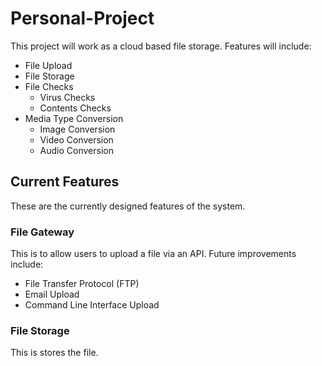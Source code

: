 # Personal-Project

 This project will work as a cloud based file storage. Features will include:

- File Upload
- File Storage
- File Checks
  - Virus Checks
  - Contents Checks
- Media Type Conversion
  - Image Conversion
  - Video Conversion
  - Audio Conversion

## Current Features

 These are the currently designed features of the system.

### File Gateway

 This is to allow users to upload a file via an API.
 Future improvements include:

- File Transfer Protocol (FTP)
- Email Upload
- Command Line Interface Upload

### File Storage

 This is stores the file.
